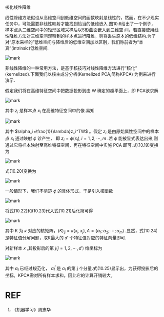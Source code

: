 





核化线性降维

线性降维方法假设从高维空间到低维空间的函数映射是线性的，然而，在不少现实任务中，可能需要非线性映射才能找到恰当的低维嵌入.图10.6给出了一个例子，样本点从二维空间中的矩形区域采样后以S形曲面嵌入到三维空 间，若直接使用线性降维方法对三维空间观察到的样本点进行降维，则将丢失原本的低维结构.为了对“原本采样的”低维空间与降维后的低维空间加以区别，我们称前者为“本真”(intrinsic)低维空间.


![mark](http://pacdb2bfr.bkt.clouddn.com/blog/image/180629/LmGdkc27L7.png?imageslim)


非线性降维的一种常用方法，是基于核技巧对线性降维方法进行“核化” (kernelized).下面我们以核主成分分析(Kernelized PCA,简称KPCA) 为例来进行演示.

假定我们将在高维特征空间中把数据投影到由 W 确定的超平面上，即 PCA欲求解

![mark](http://pacdb2bfr.bkt.clouddn.com/blog/image/180629/g5DHkDEkEH.png?imageslim)


其中 $z_i$ 是样本点 $x_i$ 在高维特征空间中的像.易知


![mark](http://pacdb2bfr.bkt.clouddn.com/blog/image/180629/03LAcgfGI5.png?imageslim)

其中 $\alpha_i=\frac{1}{\lambda}z_i^TW$ 。假定 $z_i$ 是由原始属性空间中的样本点 $x_i$ 通过映射 $\phi$ 诊产生， 即 $z_i=\phi(x_i),i=1,2,\cdots ,m$ .若 $\phi$ 能被显式表达出来,则通过它将样本映射至高维特征空间，再在特征空间中实施 PCA 即可.式(10.19)变换为

![mark](http://pacdb2bfr.bkt.clouddn.com/blog/image/180629/8eBg2a9IeH.png?imageslim)

式(10.20)变换为

![mark](http://pacdb2bfr.bkt.clouddn.com/blog/image/180629/cKeADeKGdG.png?imageslim)

一般情形下，我们不清楚 $\phi$ 的具体形式，于是引入核函数

![mark](http://pacdb2bfr.bkt.clouddn.com/blog/image/180629/ch8CGFE7li.png?imageslim)

将式(10.22)和(10.23)代入式(10.21)后化简可得

![mark](http://pacdb2bfr.bkt.clouddn.com/blog/image/180629/C981FciGf3.png?imageslim)

其中 K 为 $\kappa$ 对应的核矩阵，$(K)_{ij}=\kappa(x_i,x_j),A=(\alpha_1;\alpha_2;\cdots ;\alpha_m)$ .显然，式(10.24)是特征值分解问题，取K最大的 $d'$ 个特征值对应的特征向量即可.

对新样本 $x$ ,其投影后的第 $j(j = 1,2,\cdots ,d')$ 维坐标为

![mark](http://pacdb2bfr.bkt.clouddn.com/blog/image/180629/4ecbDdi31A.png?imageslim)


其中 $\alpha_i$ 已经过规范化， $\alpha_i^j$ 是 $\alpha_i$ 的第 j 个分量.式(10.25)显示出，为获得投影后的坐标，KPCA需对所有样本求和，因此它的计算开销较大。




# REF
1. 《机器学习》周志华
